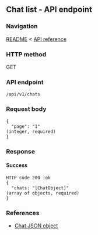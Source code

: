 ## Chat list - API endpoint

### Navigation
[README](../../../../README.md)
<
[API reference](../../../api_reference.md)

### HTTP method
GET

### API endpoint
`/api/v1/chats`

### Request body
```
{
  "page": "1"                                                                   (integer, required)
}
```

### Response
#### Success
```
HTTP code 200 :ok
{
  "chats: "[ChatObject]"                                                        (array of objects, required)
}
```

### References
- [Chat JSON object](../../../json_objects/chat.md)
